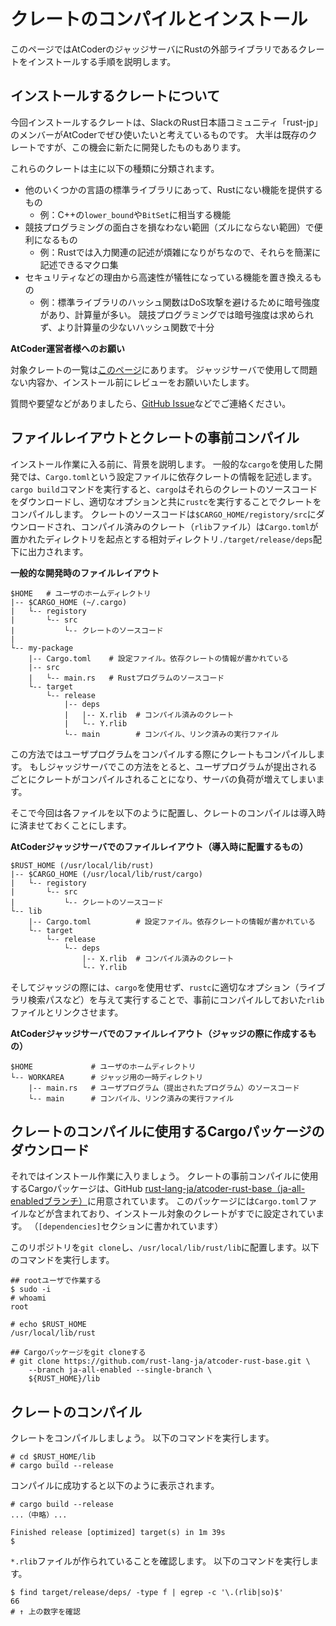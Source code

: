 <!-- -*- coding:utf-8-unix -*- -->

# クレートのコンパイルとインストール

このページではAtCoderのジャッジサーバにRustの外部ライブラリであるクレートをインストールする手順を説明します。


## インストールするクレートについて

今回インストールするクレートは、SlackのRust日本語コミュニティ「rust-jp」のメンバーがAtCoderでぜひ使いたいと考えているものです。
大半は既存のクレートですが、この機会に新たに開発したものもあります。

これらのクレートは主に以下の種類に分類されます。

- 他のいくつかの言語の標準ライブラリにあって、Rustにない機能を提供するもの
  - 例：C++の`lower_bound`や`BitSet`に相当する機能
- 競技プログラミングの面白さを損なわない範囲（ズルにならない範囲）で便利になるもの
  - 例：Rustでは入力関連の記述が煩雑になりがちなので、それらを簡潔に記述できるマクロ集
- セキュリティなどの理由から高速性が犠牲になっている機能を置き換えるもの
  - 例：標準ライブラリのハッシュ関数はDoS攻撃を避けるために暗号強度があり、計算量が多い。
    競技プログラミングでは暗号強度は求められず、より計算量の少ないハッシュ関数で十分

**AtCoder運営者様へのお願い**

対象クレートの一覧は[このページ](crates-2019)にあります。
ジャッジサーバで使用して問題ない内容か、インストール前にレビューをお願いいたします。

質問や要望などがありましたら、[GitHub Issue][gh-issue]などでご連絡ください。

[crates-2019]: https://github.com/rust-lang-ja/atcoder-rust-resources/wiki/Crates-2019
[gh-issue]: https://github.com/rust-lang-ja/atcoder-rust-resources/issues


## ファイルレイアウトとクレートの事前コンパイル

インストール作業に入る前に、背景を説明します。
一般的な`cargo`を使用した開発では、`Cargo.toml`という設定ファイルに依存クレートの情報を記述します。
`cargo build`コマンドを実行すると、`cargo`はそれらのクレートのソースコードをダウンロードし、適切なオプションと共に`rustc`を実行することでクレートをコンパイルします。
クレートのソースコードは`$CARGO_HOME/registory/src`にダウンロードされ、コンパイル済みのクレート（`rlib`ファイル）は`Cargo.toml`が置かれたディレクトリを起点とする相対ディレクトリ`./target/release/deps`配下に出力されます。

**一般的な開発時のファイルレイアウト**

```console
$HOME   # ユーザのホームディレクトリ
|-- $CARGO_HOME (~/.cargo)
|   └-- registory
|       └-- src
|           └-- クレートのソースコード
|
└-- my-package
    |-- Cargo.toml    # 設定ファイル。依存クレートの情報が書かれている
    |-- src
    |   └-- main.rs   # Rustプログラムのソースコード
    └-- target
        └-- release
            |-- deps
            |   |-- X.rlib  # コンパイル済みのクレート
            |   └-- Y.rlib
            └-- main        # コンパイル、リンク済みの実行ファイル
```

この方法ではユーザプログラムをコンパイルする際にクレートもコンパイルします。
もしジャッジサーバでこの方法をとると、ユーザプログラムが提出されるごとにクレートがコンパイルされることになり、サーバの負荷が増えてしまいます。

そこで今回は各ファイルを以下のように配置し、クレートのコンパイルは導入時に済ませておくことにします。

**AtCoderジャッジサーバでのファイルレイアウト（導入時に配置するもの）**

```console
$RUST_HOME (/usr/local/lib/rust)
|-- $CARGO_HOME (/usr/local/lib/rust/cargo)
|   └-- registory
|       └-- src
|           └-- クレートのソースコード
└-- lib
    |-- Cargo.toml          # 設定ファイル。依存クレートの情報が書かれている
    └-- target
        └-- release
            └-- deps
                |-- X.rlib  # コンパイル済みのクレート
                └-- Y.rlib
```

そしてジャッジの際には、`cargo`を使用せず、`rustc`に適切なオプション（ライブラリ検索パスなど）を与えて実行することで、事前にコンパイルしておいた`rlib`ファイルとリンクさせます。

**AtCoderジャッジサーバでのファイルレイアウト（ジャッジの際に作成するもの）**

```console
$HOME             # ユーザのホームディレクトリ
└-- WORKAREA      # ジャッジ用の一時ディレクトリ
    |-- main.rs   # ユーザプログラム（提出されたプログラム）のソースコード
    └-- main      # コンパイル、リンク済みの実行ファイル
```


## クレートのコンパイルに使用するCargoパッケージのダウンロード

それではインストール作業に入りましょう。
クレートの事前コンパイルに使用するCargoパッケージは、GitHub [rust-lang-ja/atcoder-rust-base（ja-all-enabledブランチ）][rust-base-branch]に用意されています。
このパッケージには`Cargo.toml`ファイルなどが含まれており、インストール対象のクレートがすでに設定されています。
（`[dependencies]`セクションに書かれています）

このリポジトリを`git clone`し、`/usr/local/lib/rust/lib`に配置します。以下のコマンドを実行します。

```console
## rootユーザで作業する
$ sudo -i
# whoami
root

# echo $RUST_HOME
/usr/local/lib/rust

## Cargoパッケージをgit cloneする
# git clone https://github.com/rust-lang-ja/atcoder-rust-base.git \
    --branch ja-all-enabled --single-branch \
    ${RUST_HOME}/lib
```

[rust-base-branch]: https://github.com/rust-lang-ja/atcoder-rust-base/tree/ja-all-enabled


## クレートのコンパイル

クレートをコンパイルしましょう。
以下のコマンドを実行します。

```console
# cd $RUST_HOME/lib
# cargo build --release
```

コンパイルに成功すると以下のように表示されます。

```console
# cargo build --release
...（中略）...

Finished release [optimized] target(s) in 1m 39s
$
```

`*.rlib`ファイルが作られていることを確認します。
以下のコマンドを実行します。

```console
$ find target/release/deps/ -type f | egrep -c '\.(rlib|so)$'
66
# ↑ 上の数字を確認
```


